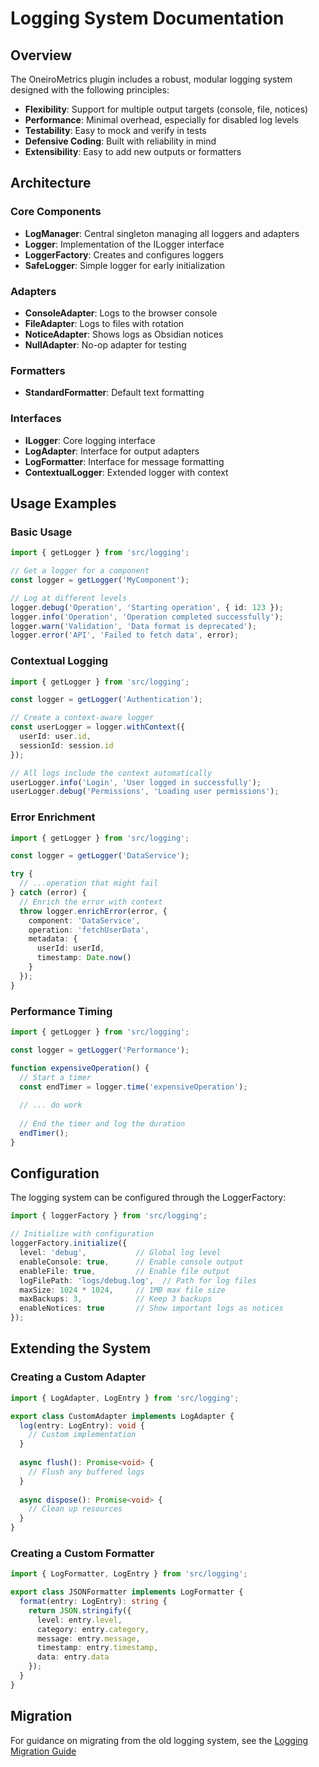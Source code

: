 # Logging System Documentation

## Overview

The OneiroMetrics plugin includes a robust, modular logging system designed with the following principles:

- **Flexibility**: Support for multiple output targets (console, file, notices)
- **Performance**: Minimal overhead, especially for disabled log levels
- **Testability**: Easy to mock and verify in tests
- **Defensive Coding**: Built with reliability in mind
- **Extensibility**: Easy to add new outputs or formatters

## Architecture

### Core Components

- **LogManager**: Central singleton managing all loggers and adapters
- **Logger**: Implementation of the ILogger interface
- **LoggerFactory**: Creates and configures loggers
- **SafeLogger**: Simple logger for early initialization

### Adapters

- **ConsoleAdapter**: Logs to the browser console
- **FileAdapter**: Logs to files with rotation
- **NoticeAdapter**: Shows logs as Obsidian notices
- **NullAdapter**: No-op adapter for testing

### Formatters

- **StandardFormatter**: Default text formatting

### Interfaces

- **ILogger**: Core logging interface
- **LogAdapter**: Interface for output adapters
- **LogFormatter**: Interface for message formatting
- **ContextualLogger**: Extended logger with context

## Usage Examples

### Basic Usage

```typescript
import { getLogger } from 'src/logging';

// Get a logger for a component
const logger = getLogger('MyComponent');

// Log at different levels
logger.debug('Operation', 'Starting operation', { id: 123 });
logger.info('Operation', 'Operation completed successfully');
logger.warn('Validation', 'Data format is deprecated');
logger.error('API', 'Failed to fetch data', error);
```

### Contextual Logging

```typescript
import { getLogger } from 'src/logging';

const logger = getLogger('Authentication');

// Create a context-aware logger
const userLogger = logger.withContext({ 
  userId: user.id, 
  sessionId: session.id 
});

// All logs include the context automatically
userLogger.info('Login', 'User logged in successfully');
userLogger.debug('Permissions', 'Loading user permissions');
```

### Error Enrichment

```typescript
import { getLogger } from 'src/logging';

const logger = getLogger('DataService');

try {
  // ...operation that might fail
} catch (error) {
  // Enrich the error with context
  throw logger.enrichError(error, {
    component: 'DataService',
    operation: 'fetchUserData',
    metadata: {
      userId: userId,
      timestamp: Date.now()
    }
  });
}
```

### Performance Timing

```typescript
import { getLogger } from 'src/logging';

const logger = getLogger('Performance');

function expensiveOperation() {
  // Start a timer
  const endTimer = logger.time('expensiveOperation');
  
  // ... do work
  
  // End the timer and log the duration
  endTimer();
}
```

## Configuration

The logging system can be configured through the LoggerFactory:

```typescript
import { loggerFactory } from 'src/logging';

// Initialize with configuration
loggerFactory.initialize({
  level: 'debug',           // Global log level
  enableConsole: true,      // Enable console output
  enableFile: true,         // Enable file output
  logFilePath: 'logs/debug.log',  // Path for log files
  maxSize: 1024 * 1024,     // 1MB max file size
  maxBackups: 3,            // Keep 3 backups
  enableNotices: true       // Show important logs as notices
});
```

## Extending the System

### Creating a Custom Adapter

```typescript
import { LogAdapter, LogEntry } from 'src/logging';

export class CustomAdapter implements LogAdapter {
  log(entry: LogEntry): void {
    // Custom implementation
  }
  
  async flush(): Promise<void> {
    // Flush any buffered logs
  }
  
  async dispose(): Promise<void> {
    // Clean up resources
  }
}
```

### Creating a Custom Formatter

```typescript
import { LogFormatter, LogEntry } from 'src/logging';

export class JSONFormatter implements LogFormatter {
  format(entry: LogEntry): string {
    return JSON.stringify({
      level: entry.level,
      category: entry.category,
      message: entry.message,
      timestamp: entry.timestamp,
      data: entry.data
    });
  }
}
```

## Migration

For guidance on migrating from the old logging system, see the [Logging Migration Guide](./logging-migration-guide.md) 
